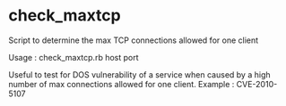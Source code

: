 # check_maxtcp
Script to determine the max TCP connections allowed for one client

Usage : check_maxtcp.rb host port

Useful to test for DOS vulnerability of a service when caused by a high number of max connections allowed for one client.
Example : CVE-2010-5107
